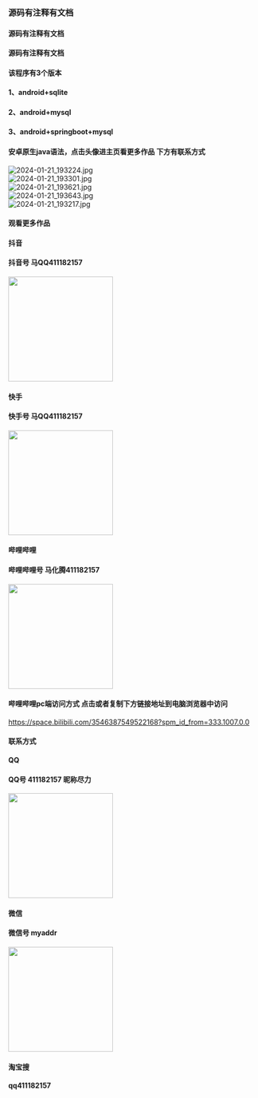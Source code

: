### 源码有注释有文档
#### 源码有注释有文档
#### 源码有注释有文档
#### 该程序有3个版本
#### 1、android+sqlite
#### 2、android+mysql
#### 3、android+springboot+mysql
#### 安卓原生java语法，点击头像进主页看更多作品 下方有联系方式
 <img src='https://img.alicdn.com/imgextra/i4/1658540494/O1CN01MDbvKD1FWIZkCDWbI_!!1658540494.jpg' alt='2024-01-21_193224.jpg' /></br> 
 <img src='https://img.alicdn.com/imgextra/i2/1658540494/O1CN01MCtJ9v1FWIZncMdkt_!!1658540494.jpg' alt='2024-01-21_193301.jpg' /></br> 
 <img src='https://img.alicdn.com/imgextra/i1/1658540494/O1CN01wyuGIC1FWIZsFdMSJ_!!1658540494.jpg' alt='2024-01-21_193621.jpg' /></br> 
 <img src='https://img.alicdn.com/imgextra/i1/1658540494/O1CN013lr8qP1FWIZoPaFRM_!!1658540494.jpg' alt='2024-01-21_193643.jpg' /></br> 
 <img src='https://img.alicdn.com/imgextra/i4/1658540494/O1CN01vZA6JA1FWIZnZfLFJ_!!1658540494.jpg' alt='2024-01-21_193217.jpg' /></br>
#### 观看更多作品

#### 抖音
#### 抖音号  马QQ411182157
<img src="https://gitee.com/QQ411182157/mingpian/raw/master/douyin.png" width="210px">

#### 快手
#### 快手号  马QQ411182157

<img src="https://gitee.com/QQ411182157/mingpian/raw/master/kuaishou.jpg" width="210px">

#### 哔哩哔哩
#### 哔哩哔哩号  马化腾411182157

<img src="https://gitee.com/QQ411182157/mingpian/raw/master/bili.png" width="210px">

#### 哔哩哔哩pc端访问方式 点击或者复制下方链接地址到电脑浏览器中访问

https://space.bilibili.com/3546387549522168?spm_id_from=333.1007.0.0


#### 联系方式
#### QQ
#### QQ号 411182157 昵称尽力

<img src="https://gitee.com/QQ411182157/mingpian/raw/master/qq.jpg" width="210px">

#### 微信
#### 微信号 myaddr

<img src="https://gitee.com/QQ411182157/mingpian/raw/master/weixin.png" width="210px">

#### 淘宝搜
#### qq411182157
